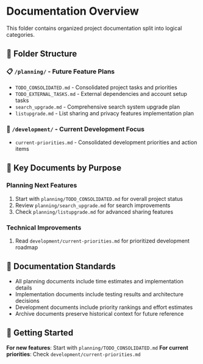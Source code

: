 # Documentation Overview

This folder contains organized project documentation split into logical categories.

## 📁 Folder Structure

### 📋 `/planning/` - Future Feature Plans

- `TODO_CONSOLIDATED.md` - Consolidated project tasks and priorities
- `TODO_EXTERNAL_TASKS.md` - External dependencies and account setup tasks
- `search_upgrade.md` - Comprehensive search system upgrade plan
- `listupgrade.md` - List sharing and privacy features implementation plan

### 🔧 `/development/` - Current Development Focus

- `current-priorities.md` - Consolidated development priorities and action items

## 🎯 Key Documents by Purpose

### **Planning Next Features**

1. Start with `planning/TODO_CONSOLIDATED.md` for overall project status
2. Review `planning/search_upgrade.md` for search improvements
3. Check `planning/listupgrade.md` for advanced sharing features

### **Technical Improvements**

1. Read `development/current-priorities.md` for prioritized development roadmap

## 📝 Documentation Standards

- All planning documents include time estimates and implementation details
- Implementation documents include testing results and architecture decisions
- Development documents include priority rankings and effort estimates
- Archive documents preserve historical context for future reference

## 🚀 Getting Started

**For new features**: Start with `planning/TODO_CONSOLIDATED.md`
**For current priorities**: Check `development/current-priorities.md`
